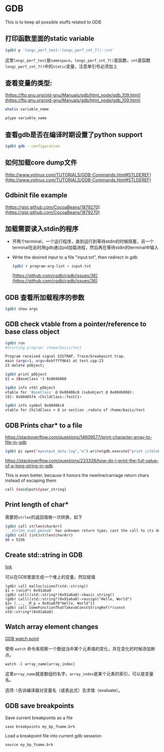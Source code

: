 # GDB

This is to keep all possible stuffs related to GDB

## 打印函数里面的static variable

```bash
(gdb) p 'longc_perf_test::longc_perf_cnt_7()::cnt'
```

这里`longc_perf_test`是`namespace`，`longc_perf_cnt_7()`是函数，`cnt`是函数`longc_perf_cnt_7()`中的`static`变量，注意单引号必须加上



## 查看变量的类型:

[https://ftp.gnu.org/old-gnu/Manuals/gdb/html_node/gdb_109.html](https://ftp.gnu.org/old-gnu/Manuals/gdb/html_node/gdb_109.html)

```bash
whatis variable_name

ptype variable_name
```



## 查看gdb是否在编译时期设置了python support

```bash
(gdb) gdb --configuration
```



## 如何加载core dump文件

[http://www.yolinux.com/TUTORIALS/GDB-Commands.html#STLDEREF](http://www.yolinux.com/TUTORIALS/GDB-Commands.html#STLDEREF)



## Gdbinit file example

[https://gist.github.com/CocoaBeans/1879270](https://gist.github.com/CocoaBeans/1879270)



## 加载需要读入stdin的程序

- 开两个terminal，一个运行程序，直到运行到等待stdin的时候阻塞，另一个terminal在此时用gdb通过pid加载进程，然后再在等待stdin的terminal中输入

- Write the desired input to a file "input.txt", then redirect in gdb

  ```bash
  (gdb) r program-arg-list < input.txt
  ```

  [https://github.com/cgdb/cgdb/issues/36](https://github.com/cgdb/cgdb/issues/36)



## GDB 查看所加载程序的参数

```bash
(gdb) show args
```



## GDB check vtable from a pointer/reference to base class object

```bash
(gdb) run
#Starting program: /home/bazis/test

Program received signal SIGTRAP, Trace/breakpoint trap.
main (argc=1, argv=0xbffff064) at test.cpp:23
23 delete pObject;

(gdb) print pObject
$1 = (BaseClass *) 0x804b008

(gdb) info vtbl pObject
vtable for 'BaseClass' @ 0x80486c8 (subobject @ 0x804b008):
[0]: 0x80485f4 <ChildClass::Test()>

(gdb) info symbol 0x80486c8
vtable for ChildClass + 8 in section .rodata of /home/bazis/test
```



## GDB Prints char* to a file

https://stackoverflow.com/questions/14609577/print-character-array-to-file-in-gdb

```bash
(gdb) pi open("myoutput_data.log","w").write(gdb.execute("print jclGlobals->pydata.source",to_string=True))
```



https://stackoverflow.com/questions/233328/how-do-i-print-the-full-value-of-a-long-string-in-gdb

This is even better, because it honors the newline/carriage return chars instead of escaping them

```bash
call (void)puts(your_string)
```



## Print length of char*

需要把`strlen`的返回值做一次转换，如下

```bash
(gdb) call strlen(charArr)
'__strlen_sse2_pminub' has unknown return type; cast the call to its declared return type
(gdb) call (int)strlen(charArr)
$6 = 5156
```



## Create std::string in GDB

[link](https://stackoverflow.com/questions/7429462/creating-c-string-in-gdb)

可以在GDB里面生成一个堆上的变量，然后赋值

```shell
(gdb) call malloc(sizeof(std::string))
$1 = (void*) 0x91a6a0
(gdb) call((std::string*)0x91a6a0)->basic_string()
(gdb) call((std::string*)0x91a6a0)->assign("Hello, World")
$2= (..., _M_p = 0x91a6f8"Hello, World"}}
(gdb) call SomeFunctionThatTakesAConstStringRef(*(const std::string*)0x91a6a0)
```



## Watch array element changes

[GDB watch point](https://undo.io/resources/gdb-watchpoint/watchpoints-more-than-watch-and-continue/)

使用 `watch` 命令来观察一个数组当中某个元素值的变化，并在变化的时候添加断点。

```shell
watch -l array_name[array_index]
```

这里`array_name`就是数组的名字，`array_index`是某个元素的索引，可以是变量名。

选项`-l`告诉编译器对变量名（或表达式）去求值（evaluate）。



## GDB save breakpoints

Save current breakpoints as a file

```shell
save breakpoints my_bp_fname.brk
```

Load a breakpoint file into current gdb sesseion

```shell
source my_bp_fname.brk
```
